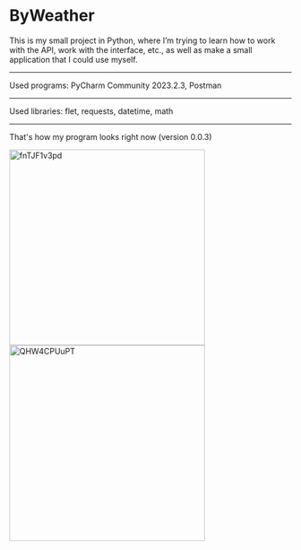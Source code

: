# ByWeather
This is my small project in Python, where I’m trying to learn how to work with the API, work with the interface, etc., as well as make a small application that I could use myself.

--------------------------------------------------------------------------------------------------------------------------------------------------------------------------------

Used programs: PyCharm Community 2023.2.3, Postman

--------------------------------------------------------------------------------------------------------------------------------------------------------------------------------

Used libraries: flet, requests, datetime, math

--------------------------------------------------------------------------------------------------------------------------------------------------------------------------------

That's how my program looks right now (version 0.0.3)

<img width="349" alt="fnTJF1v3pd" src="https://github.com/V1ach/weather_app/assets/53580104/c5e24f3f-5860-46f2-9f07-2fb4c2c82763">

<img width="349" alt="QHW4CPUuPT" src="https://github.com/V1ach/weather_app/assets/53580104/d0c09ec6-b58c-484c-8d45-2268e52c1220">
